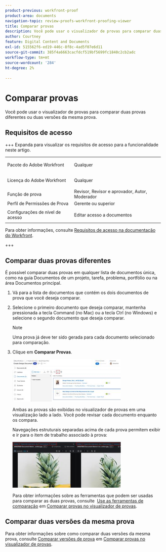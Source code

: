 ```yaml
---
product-previous: workfront-proof
product-area: documents
navigation-topic: review-proofs-workfront-proofing-viewer
title: Comparar provas
description: Você pode usar o visualizador de provas para comparar duas provas diferentes ou duas versões da mesma prova.
author: Courtney
feature: Digital Content and Documents
exl-id: 515562f6-ed19-446c-8f8c-4ad5f07e6d11
source-git-commit: 385f4a6663cacfdcf519bf5699fc1840c2cb2adc
workflow-type: tm+mt
source-wordcount: '284'
ht-degree: 2%

---
```


# Comparar provas

Você pode usar o visualizador de provas para comparar duas provas diferentes ou duas versões da mesma prova.

## Requisitos de acesso

+++ Expanda para visualizar os requisitos de acesso para a funcionalidade neste artigo.

<table style="table-layout:auto"> 
 <col> 
 <col> 
 <tbody> 
  <tr> 
   <td role="rowheader">Pacote do Adobe Workfront</td> 
   <td> <p>Qualquer</p> </td> 
  </tr> 
  <tr> 
   <td role="rowheader">Licença do Adobe Workfront</td> 
   <td> <p>Qualquer</p> </td> 
  </tr> 
  <tr> 
   <td role="rowheader">Função de prova </td> 
   <td>Revisor, Revisor e aprovador, Autor, Moderador</td> 
  </tr> 
  <tr> 
   <td role="rowheader">Perfil de Permissões de Prova </td> 
   <td>Gerente ou superior</td> 
  </tr> 
  <tr> 
   <td role="rowheader">Configurações de nível de acesso</td> 
   <td> <p>Editar acesso a documentos</p> </td> 
  </tr> 
 </tbody> 
</table>

Para obter informações, consulte [Requisitos de acesso na documentação do Workfront](/help/quicksilver/administration-and-setup/add-users/access-levels-and-object-permissions/access-level-requirements-in-documentation.md).

+++

## Comparar duas provas diferentes

É possível comparar duas provas em qualquer lista de documentos única, como na guia Documentos de um projeto, tarefa, problema, portfólio ou na área Documentos principal.

1. Vá para a lista de documentos que contém os dois documentos de prova que você deseja comparar.
1. Selecione o primeiro documento que deseja comparar, mantenha pressionada a tecla Command (no Mac) ou a tecla Ctrl (no Windows) e selecione o segundo documento que deseja comparar.

   >[!NOTE]
   >
   >Uma prova já deve ter sido gerada para cada documento selecionado para comparação.

1. Clique em **Comparar Provas**.

   <!--
   <p data-mc-conditions="QuicksilverOrClassic.Draft mode">If this button is not visible, ensure that two proofed documents are selected.</p>
   -->

   ![Comparar provas](assets/compare-proofs-select-docs-350x138.jpg)

   Ambas as provas são exibidas no visualizador de provas em uma visualização lado a lado. Você pode revisar cada documento enquanto os compara.

   Navegações estruturais separadas acima de cada prova permitem exibir e ir para o item de trabalho associado à prova:

   ![Comparar navegações estruturais de provas](assets/compare-proofs-breadcrumbs-350x148.jpg)

   Para obter informações sobre as ferramentas que podem ser usadas para comparar as duas provas, consulte  [Use as ferramentas de comparação](../../../../workfront-proof/wp-work-proofsfiles/review-proofs-wpv/compare-proofs.md#using-compare-tools) em [Comparar provas no visualizador de provas](../../../../workfront-proof/wp-work-proofsfiles/review-proofs-wpv/compare-proofs.md).

## Comparar duas versões da mesma prova

Para obter informações sobre como comparar duas versões da mesma prova, consulte [Comparar versões de prova](../../../../workfront-proof/wp-work-proofsfiles/review-proofs-wpv/compare-proofs.md#comparing-proof-versions) em [Comparar provas no visualizador de provas](../../../../workfront-proof/wp-work-proofsfiles/review-proofs-wpv/compare-proofs.md).

